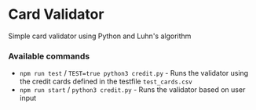 # Card Validator

Simple card validator using Python and Luhn's algorithm

### Available commands
- ```npm run test``` / ```TEST=true python3 credit.py``` - Runs the validator using the credit cards defined in the testfile ```test_cards.csv```
- ```npm run start``` / ```python3 credit.py``` - Runs the validator based on user input